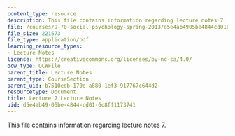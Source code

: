 ```yaml
---
content_type: resource
description: This file contains information regarding lecture notes 7.
file: /courses/9-70-social-psychology-spring-2013/d5e4ab4905be4844cd016c8ff1173741_MIT9_70S13_Lect7.pdf
file_size: 221573
file_type: application/pdf
learning_resource_types:
- Lecture Notes
license: https://creativecommons.org/licenses/by-nc-sa/4.0/
ocw_type: OCWFile
parent_title: Lecture Notes
parent_type: CourseSection
parent_uid: b7510edb-170e-a880-1ef3-917767c644d2
resourcetype: Document
title: Lecture 7 Lecture Notes
uid: d5e4ab49-05be-4844-cd01-6c8ff1173741
---
```

This file contains information regarding lecture notes 7.